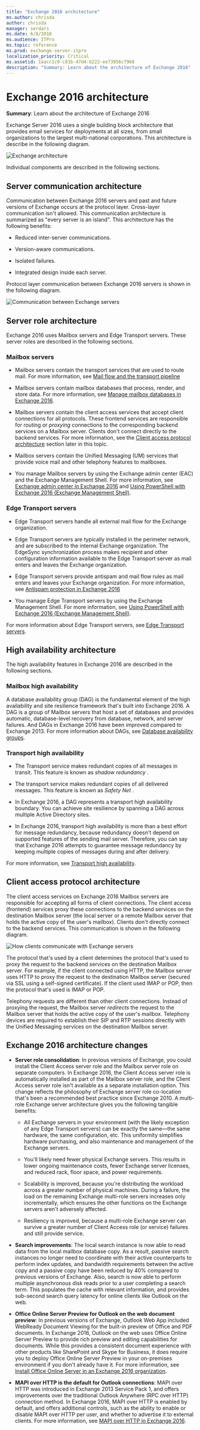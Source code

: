 ```yaml
---
title: "Exchange 2016 architecture"
ms.author: chrisda
author: chrisda
manager: serdars
ms.date: 6/8/2018
ms.audience: ITPro
ms.topic: reference
ms.prod: exchange-server-itpro
localization_priority: Critical
ms.assetid: 1aacc1c9-c81b-47d4-b222-ee73956cf968
description: "Summary: Learn about the architecture of Exchange 2016"
---
```


# Exchange 2016 architecture

 **Summary**: Learn about the architecture of Exchange 2016
  
Exchange Server 2016 uses a single building block architecture that provides email services for deployments at all sizes, from small organizations to the largest multi-national corporations. This architecture is describe in the following diagram.
  
![Exchange architecture](../media/72f56401-0a52-43d0-9d3d-03e84f2f93ba.png)
  
Individual components are described in the following sections.
  
## Server communication architecture
<a name="ServerCommunication"> </a>

Communication between Exchange 2016 servers and past and future versions of Exchange occurs at the protocol layer. Cross-layer communication isn't allowed. This communication architecture is summarized as "every server is an island". This architecture has the following benefits:
  
- Reduced inter-server communications.
    
- Version-aware communications.
    
- Isolated failures.
    
- Integrated design inside each server.
    
Protocol layer communication between Exchange 2016 servers is shown in the following diagram.
  
![Communication between Exchange servers](../media/975fd991-b08f-42bf-b72a-e3b7a8c31754.png)
  
## Server role architecture
<a name="ServerRole"> </a>

Exchange 2016 uses Mailbox servers and Edge Transport servers. These server roles are described in the following sections.
  
### Mailbox servers

- Mailbox servers contain the transport services that are used to route mail. For more information, see [Mail flow and the transport pipeline](../mail-flow/mail-flow.md)
    
- Mailbox servers contain mailbox databases that process, render, and store data. For more information, see [Manage mailbox databases in Exchange 2016](mailbox-servers/manage-databases.md).
    
- Mailbox servers contain the client access services that accept client connections for all protocols. These frontend services are responsible for routing or *proxying* connections to the corresponding backend services on a Mailbox server. Clients don't connect directly to the backend services. For more information, see the [Client access protocol architecture](http://technet.microsoft.com/library/0dac9f83-efd2-4a2d-940a-c03310bf9c6a.aspx#ClientAccessProtocol) section later in this topic. 
    
- Mailbox servers contain the Unified Messaging (UM) services that provide voice mail and other telephony features to mailboxes.
    
- You manage Mailbox servers by using the Exchange admin center (EAC) and the Exchange Management Shell. For more information, see [Exchange admin center in Exchange 2016](client-access/exchange-admin-center.md) and [Using PowerShell with Exchange 2016 (Exchange Management Shell)](http://technet.microsoft.com/library/925ad66f-2f05-4269-9923-c353d9c19312.aspx).
    
### Edge Transport servers

- Edge Transport servers handle all external mail flow for the Exchange organization.
    
- Edge Transport servers are typically installed in the perimeter network, and are subscribed to the internal Exchange organization. The EdgeSync synchronization process makes recipient and other configuration information available to the Edge Transport server as mail enters and leaves the Exchange organization.
    
- Edge Transport servers provide antispam and mail flow rules as mail enters and leaves your Exchange organization. For more information, see [Antispam protection in Exchange 2016](../antispam-and-antimalware/antispam-protection/antispam-protection.md)
    
- You manage Edge Transport servers by using the Exchange Management Shell. For more information, see [Using PowerShell with Exchange 2016 (Exchange Management Shell)](http://technet.microsoft.com/library/925ad66f-2f05-4269-9923-c353d9c19312.aspx).
    
For more information about Edge Transport servers, see [Edge Transport servers](edge-transport-servers/edge-transport-servers.md).
  
## High availability architecture
<a name="HA"> </a>

The high availability features in Exchange 2016 are described in the following sections.
  
### Mailbox high availability

A database availability group (DAG) is the fundamental element of the high availability and site resilience framework that's built into Exchange 2016. A DAG is a group of Mailbox servers that host a set of databases and provides automatic, database-level recovery from database, network, and server failures. And DAGs in Exchange 2016 have been improved compared to Exchange 2013. For more information about DAGs, see [Database availability groups](../high-availability/database-availability-groups/database-availability-groups.md).
  
### Transport high availability

- The Transport service makes redundant copies of all messages in transit. This feature is known as *shadow redundancy* . 
    
- The transport service makes redundant copies of all delivered messages. This feature is known as *Safety Net* . 
    
- In Exchange 2016, a DAG represents a transport high availability boundary. You can achieve site resilience by spanning a DAG across multiple Active Directory sites.
    
- In Exchange 2016, transport high availability is more than a best effort for message redundancy, because redundancy doesn't depend on supported features of the sending mail server. Therefore, you can say that Exchange 2016 attempts to guarantee message redundancy by keeping multiple copies of messages during and after delivery.
    
For more information, see [Transport high availability](../mail-flow/transport-high-availability/transport-high-availability.md).
  
## Client access protocol architecture
<a name="ClientAccessProtocol"> </a>

The client access services on Exchange 2016 Mailbox servers are responsible for accepting all forms of client connections. The client access (frontend) services proxy these connections to the backend services on the destination Mailbox server (the local server or a remote Mailbox server that holds the active copy of the user's mailbox). Clients don't directly connect to the backend services. This communication is shown in the following diagram.
  
![How clients communicate with Exchange servers](../media/e29469bb-da37-4bc9-8896-043960646758.png)
  
The protocol that's used by a client determines the protocol that's used to proxy the request to the backend services on the destination Mailbox server. For example, if the client connected using HTTP, the Mailbox server uses HTTP to proxy the request to the destination Mailbox server (secured via SSL using a self-signed certificate). If the client used IMAP or POP, then the protocol that's used is IMAP or POP.
  
Telephony requests are different than other client connections. Instead of proxying the request, the Mailbox server *redirects* the request to the Mailbox server that holds the active copy of the user's mailbox. Telephony devices are required to establish their SIP and RTP sessions directly with the Unified Messaging services on the destination Mailbox server. 
  
## Exchange 2016 architecture changes
<a name="Improvements"> </a>

- **Server role consolidation**: In previous versions of Exchange, you could install the Client Access server role and the Mailbox server role on separate computers. In Exchange 2016, the Client Access server role is automatically installed as part of the Mailbox server role, and the Client Access server role isn't available as a separate installation option. This change reflects the philosophy of Exchange server role co-location that's been a recommended best practice since Exchange 2010. A multi-role Exchange server architecture gives you the following tangible benefits:
    
  - All Exchange servers in your environment (with the likely exception of any Edge Transport servers) can be exactly the same—the same hardware, the same configuration, etc. This uniformity simplifies hardware purchasing, and also maintenance and management of the Exchange servers.
    
  - You'll likely need fewer physical Exchange servers. This results in lower ongoing maintenance costs, fewer Exchange server licenses, and reduced rack, floor space, and power requirements.
    
  - Scalability is improved, because you're distributing the workload across a greater number of physical machines. During a failure, the load on the remaining Exchange multi-role servers increases only incrementally, which ensures the other functions on the Exchange servers aren't adversely affected.
    
  - Resiliency is improved, because a multi-role Exchange server can survive a greater number of Client Access role (or service) failures and still provide service.
    
- **Search improvements**: The local search instance is now able to read data from the local mailbox database copy. As a result, passive search instances no longer need to coordinate with their active counterparts to perform index updates, and bandwidth requirements between the active copy and a passive copy have been reduced by 40% compared to previous versions of Exchange. Also, search is now able to perform multiple asynchronous disk reads prior to a user completing a search term. This populates the cache with relevant information, and provides sub-second search query latency for online clients like Outlook on the web.
    
- **Office Online Server Preview for Outlook on the web document preview**: In previous versions of Exchange, Outlook Web App included WebReady Document Viewing for the built-in preview of Office and PDF documents. In Exchange 2016, Outlook on the web uses Office Online Server Preview to provide rich preview and editing capabilities for documents. While this provides a consistent document experience with other products like SharePoint and Skype for Business, it does require you to deploy Office Online Server Preview in your on-premises environment if you don't already have it. For more information, see [Install Office Online Server in an Exchange 2016 organization](../plan-and-deploy/install-office-online-server.md).
    
- **MAPI over HTTP is the default for Outlook connections**: MAPI over HTTP was introduced in Exchange 2013 Service Pack 1, and offers improvements over the traditional Outlook Anywhere (RPC over HTTP) connection method. In Exchange 2016, MAPI over HTTP is enabled by default, and offers additional controls, such as the ability to enable or disable MAPI over HTTP per user, and whether to advertise it to external clients. For more information, see [MAPI over HTTP in Exchange 2016](../clients/mapi-over-http/mapi-over-http.md).
    

